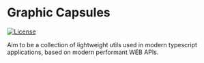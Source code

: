 # Graphic Capsules

[![License](https://img.shields.io/badge/License-MIT-green.svg)](https://github.com/Sentinel-One/lottie/blob/master/LICENSE)

Aim to be a collection of lightweight utils used  in modern typescript
applications, based on modern performant WEB APIs.  
